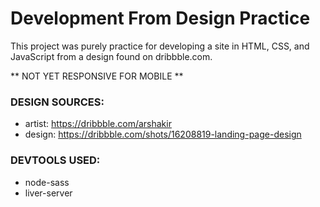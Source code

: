 # Development From Design Practice

This project was purely practice for developing a site in HTML, CSS, and JavaScript from a design found on dribbble.com.

** NOT YET RESPONSIVE FOR MOBILE **

### DESIGN SOURCES:
- artist: https://dribbble.com/arshakir
- design: https://dribbble.com/shots/16208819-landing-page-design

### DEVTOOLS USED:
- node-sass
- liver-server
